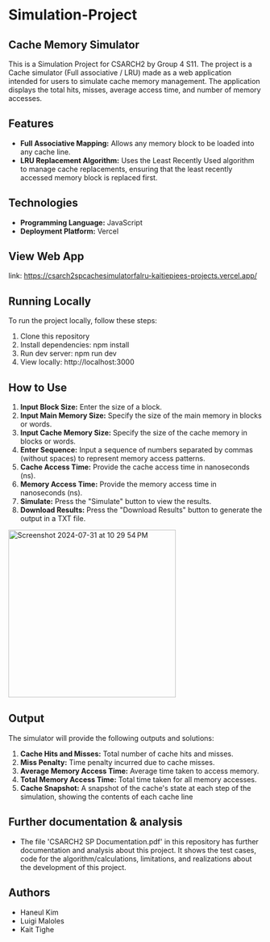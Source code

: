 # Simulation-Project 
## Cache Memory Simulator 
This is a Simulation Project for CSARCH2 by Group 4 S11. The project is a Cache simulator (Full associative / LRU) made as a web application intended for users to simulate cache memory management. The application displays the total hits, misses, average access time, and number of memory accesses. 

## Features
- **Full Associative Mapping:** Allows any memory block to be loaded into any cache line.
- **LRU Replacement Algorithm:** Uses the Least Recently Used algorithm to manage cache replacements, ensuring that the least recently accessed memory block is replaced first.

## Technologies
- **Programming Language:** JavaScript
- **Deployment Platform:** Vercel 

## View Web App
link: https://csarch2spcachesimulatorfalru-kaitiepiees-projects.vercel.app/
  
## Running Locally
To run the project locally, follow these steps:
1. Clone this repository
2. Install dependencies: npm install
3. Run dev server: npm run dev
4. View locally: http://localhost:3000

## How to Use
1. **Input Block Size:** Enter the size of a block.
2. **Input Main Memory Size:** Specify the size of the main memory in blocks or words.
3. **Input Cache Memory Size:** Specify the size of the cache memory in blocks or words.
4. **Enter Sequence:** Input a sequence of numbers separated by commas (without spaces) to represent memory access patterns.
5. **Cache Access Time:** Provide the cache access time in nanoseconds (ns).
6. **Memory Access Time:** Provide the memory access time in nanoseconds (ns).
7. **Simulate:** Press the "Simulate" button to view the results.
8. **Download Results:** Press the "Download Results" button to generate the output in a TXT file.
<img width="332" alt="Screenshot 2024-07-31 at 10 29 54 PM" src="https://github.com/user-attachments/assets/49738693-1784-4b54-bdd1-39713d47615c">

## Output 
The simulator will provide the following outputs and solutions:
1. **Cache Hits and Misses:** Total number of cache hits and misses.
2. **Miss Penalty:** Time penalty incurred due to cache misses.
3. **Average Memory Access Time:** Average time taken to access memory.
4. **Total Memory Access Time:** Total time taken for all memory accesses.
5. **Cache Snapshot:** A snapshot of the cache's state at each step of the simulation, showing the contents of each cache line

## Further documentation & analysis
- The file 'CSARCH2 SP Documentation.pdf' in this repository has further documentation and analysis about this project. It shows the test cases, code for the algorithm/calculations, limitations, and realizations about the development of this project.
   
## Authors
- Haneul Kim
- Luigi Maloles
- Kait Tighe
